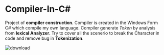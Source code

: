 # Compiler-In-C#
Project of **compiler construction**. 
Compiler is created in the Windows Form C# which compile my own language.
Compiler generate *Token* by analysis from **lexical Analyzer**.  Try to cover all the scenerio to break the Character in code and remove bug in **Tokenization**.

![download](https://user-images.githubusercontent.com/65166629/108615534-f0a73000-7426-11eb-9722-8f4dcd97457e.jpg)
